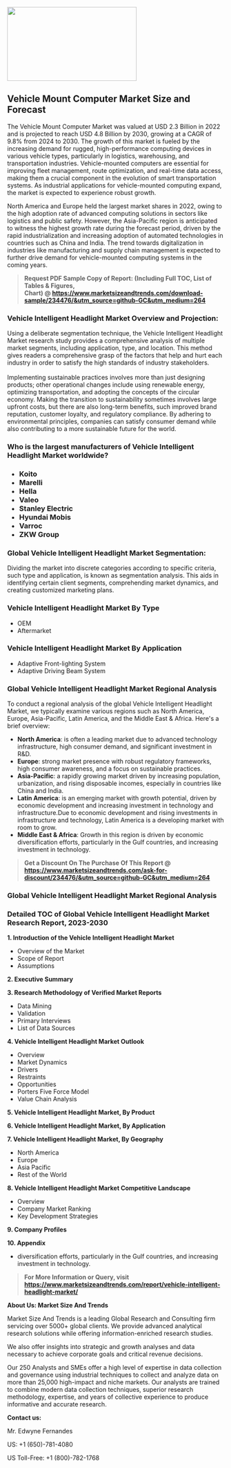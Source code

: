 <p><img class="alignnone size-medium wp-image-20088" src="https://ffe5etoiles.com/wp-content/uploads/2024/12/MST1-300x171.png" alt="" width="300" height="171" /></p><h2>Vehicle Mount Computer Market Size and Forecast</h2><p>The Vehicle Mount Computer Market was valued at USD 2.3 Billion in 2022 and is projected to reach USD 4.8 Billion by 2030, growing at a CAGR of 9.8% from 2024 to 2030. The growth of this market is fueled by the increasing demand for rugged, high-performance computing devices in various vehicle types, particularly in logistics, warehousing, and transportation industries. Vehicle-mounted computers are essential for improving fleet management, route optimization, and real-time data access, making them a crucial component in the evolution of smart transportation systems. As industrial applications for vehicle-mounted computing expand, the market is expected to experience robust growth.</p><p>North America and Europe held the largest market shares in 2022, owing to the high adoption rate of advanced computing solutions in sectors like logistics and public safety. However, the Asia-Pacific region is anticipated to witness the highest growth rate during the forecast period, driven by the rapid industrialization and increasing adoption of automated technologies in countries such as China and India. The trend towards digitalization in industries like manufacturing and supply chain management is expected to further drive demand for vehicle-mounted computing systems in the coming years.</p></p><blockquote id="" class=""><strong>Request PDF Sample Copy of Report: (Including Full TOC, List of Tables &amp; Figures, Chart)&nbsp;@&nbsp;<strong><a href="https://www.marketsizeandtrends.com/download-sample/234476/&utm_source=github-GC&utm_medium=264" target="_blank">https://www.marketsizeandtrends.com/download-sample/234476/&utm_source=github-GC&utm_medium=264</a></strong></strong></blockquote><h3 id="" class="">Vehicle Intelligent Headlight Market&nbsp;Overview and Projection:</h3><p id="" class="">Using a deliberate segmentation technique, the Vehicle Intelligent Headlight Market research study provides a comprehensive analysis of multiple market segments, including application, type, and location. This method gives readers a comprehensive grasp of the factors that help and hurt each industry in order to satisfy the high standards of industry stakeholders. <br /> <br />Implementing sustainable practices involves more than just designing products; other operational changes include using renewable energy, optimizing transportation, and adopting the concepts of the circular economy. Making the transition to sustainability sometimes involves large upfront costs, but there are also long-term benefits, such improved brand reputation, customer loyalty, and regulatory compliance. By adhering to environmental principles, companies can satisfy consumer demand while also contributing to a more sustainable future for the world.</p><h3 id="" class="">Who is the largest manufacturers of&nbsp;Vehicle Intelligent Headlight Market worldwide?</h3><h3 class=""><p><ul><li>Koito </li><li> Marelli </li><li> Hella </li><li> Valeo </li><li> Stanley Electric </li><li> Hyundai Mobis </li><li> Varroc </li><li> ZKW Group</li></ul></p></h3><h3 id="" class="">Global&nbsp;Vehicle Intelligent Headlight Market Segmentation:</h3><p id="" class="">Dividing the market into discrete categories according to specific criteria, such type and application, is known as segmentation analysis. This aids in identifying certain client segments, comprehending market dynamics, and creating customized marketing plans.</p><h3 id="" class="">Vehicle Intelligent Headlight Market&nbsp;By Type</h3><p><p><ul><li>OEM</li><li> Aftermarket</p></li></ul></p></p><h3 id="" class="">Vehicle Intelligent Headlight Market&nbsp;By Application</h3><p class=""><p><ul><li>Adaptive Front-lighting System</li><li> Adaptive Driving Beam System</li></ul></p></p><h3 id="" class="">Global Vehicle Intelligent Headlight Market Regional Analysis</h3><p id="" class="">To conduct a regional analysis of the global Vehicle Intelligent Headlight Market, we typically examine various regions such as North America, Europe, Asia-Pacific, Latin America, and the Middle East &amp; Africa. Here's a brief overview:</p><ul><li><strong>North America</strong>: is often a leading market due to advanced technology infrastructure, high consumer demand, and significant investment in R&amp;D.</li><li><strong>Europe</strong>: strong market presence with robust regulatory frameworks, high consumer awareness, and a focus on sustainable practices.</li><li><strong>Asia-Pacific</strong>: a rapidly growing market driven by increasing population, urbanization, and rising disposable incomes, especially in countries like China and India.</li><li><strong>Latin America</strong>: is an emerging market with growth potential, driven by economic development and increasing investment in technology and infrastructure.Due to economic development and rising investments in infrastructure and technology, Latin America is a developing market with room to grow.</li><li><strong>Middle East &amp; Africa</strong>: Growth in this region is driven by economic diversification efforts, particularly in the Gulf countries, and increasing investment in technology.</li></ul><blockquote id="" class=""><strong>Get a Discount On The Purchase Of This Report @ <strong><a href="https://www.marketsizeandtrends.com/ask-for-discount/234476/&utm_source=github-GC&utm_medium=264" target="_blank">https://www.marketsizeandtrends.com/ask-for-discount/234476/&utm_source=github-GC&utm_medium=264</a></strong></strong></blockquote><h3 id="" class="">Global Vehicle Intelligent Headlight Market Regional Analysis</h3><h3 id="" class="">Detailed TOC of Global Vehicle Intelligent Headlight Market Research Report, 2023-2030</h3><p id="" class=""><strong>1. Introduction of the Vehicle Intelligent Headlight Market</strong></p><ul><li>Overview of the Market</li><li>Scope of Report</li><li>Assumptions</li></ul><p id="" class=""><strong>2. Executive Summary</strong></p><p id="" class=""><strong>3. Research Methodology of Verified Market Reports</strong></p><ul><li>Data Mining</li><li>Validation</li><li>Primary Interviews</li><li>List of Data Sources</li></ul><p id="" class=""><strong>4. Vehicle Intelligent Headlight Market Outlook</strong></p><ul><li>Overview</li><li>Market Dynamics</li><li>Drivers</li><li>Restraints</li><li>Opportunities</li><li>Porters Five Force Model</li><li>Value Chain Analysis</li></ul><p id="" class=""><strong>5. Vehicle Intelligent Headlight Market, By Product</strong></p><p id="" class=""><strong>6. Vehicle Intelligent Headlight Market, By Application</strong></p><p id="" class=""><strong>7. Vehicle Intelligent Headlight Market, By Geography</strong></p><ul><li>North America</li><li>Europe</li><li>Asia Pacific</li><li>Rest of the World</li></ul><p id="" class=""><strong>8. Vehicle Intelligent Headlight Market Competitive Landscape</strong></p><ul><li>Overview</li><li>Company Market Ranking</li><li>Key Development Strategies</li></ul><p id="" class=""><strong>9. Company Profiles</strong></p><p id="" class=""><strong>10. Appendix</strong></p><ul><li>diversification efforts, particularly in the Gulf countries, and increasing investment in technology.</li></ul><blockquote id="" class=""><strong>For More Information or Query, visit <strong><strong><a href="https://www.marketsizeandtrends.com/report/vehicle-intelligent-headlight-market/" target="_blank">https://www.marketsizeandtrends.com/report/vehicle-intelligent-headlight-market/</a></strong></strong></strong></blockquote><p id="" class=""><strong>About Us: Market Size And Trends</strong></p><p id="" class="">Market Size And Trends is a leading Global Research and Consulting firm servicing over 5000+ global clients. We provide advanced analytical research solutions while offering information-enriched research studies.</p><p id="" class="">We also offer insights into strategic and growth analyses and data necessary to achieve corporate goals and critical revenue decisions.</p><p id="" class="">Our 250 Analysts and SMEs offer a high level of expertise in data collection and governance using industrial techniques to collect and analyze data on more than 25,000 high-impact and niche markets. Our analysts are trained to combine modern data collection techniques, superior research methodology, expertise, and years of collective experience to produce informative and accurate research.</p><p id="" class=""><strong>Contact us:</strong></p><p id="" class="">Mr. Edwyne Fernandes</p><p id="" class="">US: +1 (650)-781-4080</p><p id="" class="">US Toll-Free: +1 (800)-782-1768</p>
